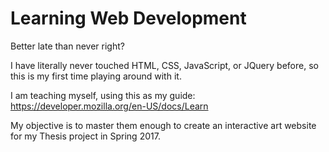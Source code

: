 # Learning Web Development
Better late than never right?

I have literally never touched HTML, CSS, JavaScript, or JQuery before, so this is my first time playing around with it.

I am teaching myself, using this as my guide: https://developer.mozilla.org/en-US/docs/Learn

My objective is to master them enough to create an interactive art website for my Thesis project in Spring 2017.
